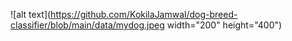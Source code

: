 


![alt text](https://github.com/KokilaJamwal/dog-breed-classifier/blob/main/data/mydog.jpeg width="200" height="400")
